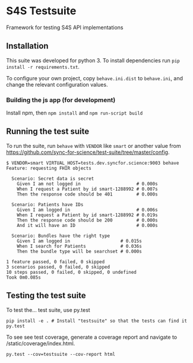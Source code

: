 # S4S Testsuite

Framework for testing S4S API implementations

## Installation

This suite was developed for python 3. To install dependencies run `pip install -r requirements.txt`.

To configure your own project, copy `behave.ini.dist` to `behave.ini`, and change the relevant configuration values.

### Building the js app (for development)

Install npm, then `npm install` and `npm run-script build`

## Running the test suite

To run the suite, run `behave` with `VENDOR` like `smart` or another value from https://github.com/sync-for-science/test-suite/tree/master/config.

```
$ VENDOR=smart VIRTUAL_HOST=tests.dev.syncfor.science:9003 behave
Feature: requesting FHIR objects

  Scenario: Secret data is secret
    Given I am not logged in                     # 0.000s
    When I request a Patient by id smart-1288992 # 0.007s
    Then the response code should be 401         # 0.000s

  Scenario: Patients have IDs
    Given I am logged in                         # 0.006s
    When I request a Patient by id smart-1288992 # 0.019s
    Then the response code should be 200         # 0.000s
    And it will have an ID                       # 0.000s

  Scenario: Bundles have the right type
    Given I am logged in                   # 0.015s
    When I search for Patients             # 0.036s
    Then the bundle type will be searchset # 0.000s

1 feature passed, 0 failed, 0 skipped
3 scenarios passed, 0 failed, 0 skipped
10 steps passed, 0 failed, 0 skipped, 0 undefined
Took 0m0.085s
```

## Testing the test suite

To test the... test suite, use py.test

```
pip install -e . # Install "testsuite" so that the tests can find it
py.test
```

To see see test coverage, generate a coverage report and navigate to
/static/coverage/index.html.

```
py.test --cov=testsuite --cov-report html
```
